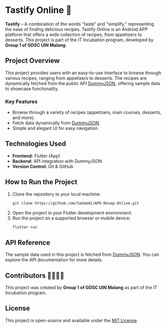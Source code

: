 # Tastify Online 📱

**Tastify** – A combination of the words "taste" and "simplify," representing the ease of finding delicious recipes. Tastify Online is an Android APP platform that offers a wide collection of recipes, from appetizers to desserts. This project is part of the IT Incubation program, developed by **Group 1 of GDSC UIN Malang**.

## Project Overview
This project provides users with an easy-to-use interface to browse through various recipes, ranging from appetizers to desserts. The recipes are dynamically fetched from the public API [DummyJSON](https://dummyjson.com), offering sample data to showcase functionality.

### Key Features
- Browse through a variety of recipes (appetizers, main courses, desserts, and more).
- Fetch data dynamically from [DummyJSON](https://dummyjson.com).
- Simple and elegant UI for easy navigation.

## Technologies Used
- **Frontend:** Flutter (App)
- **Backend:** API integration with DummyJSON
- **Version Control:** Git & GitHub

## How to Run the Project
1. Clone the repository to your local machine:
   ```bash
   git clone https://github.com/Sadamdi/APK-Resep-Online.git
   ```
2. Open the project in your Flutter development environment.
3. Run the project on a supported browser or mobile device:
   ```bash
   flutter run
   ```

## API Reference
The sample data used in this project is fetched from [DummyJSON](https://dummyjson.com). You can explore the API documentation for more details.

## Contributors 👨‍🍳👩‍🍳
This project was created by **Group 1 of GDSC UIN Malang** as part of the IT Incubation program.

## License
This project is open-source and available under the [MIT License](LICENSE).